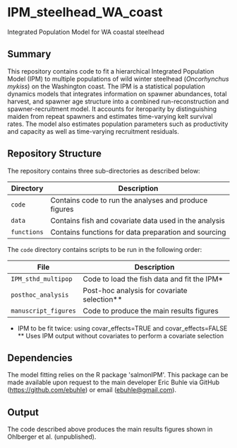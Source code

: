 # IPM_steelhead_WA_coast
Integrated Population Model for WA coastal steelhead

## Summary
This repository contains code to fit a hierarchical Integrated Population Model (IPM) to multiple populations of wild winter steelhead (_Oncorhynchus mykiss_) on the Washington coast. The IPM is a statistical population dynamics models that integrates information on spawner abundances, total harvest, and spawner age structure into a combined run-reconstruction and spawner-recruitment model. It accounts for iteroparity by distinguishing maiden from repeat spawners and estimates time-varying kelt survival rates. The model also estimates population parameters such as productivity and capacity as well as time-varying recruitment residuals.

## Repository Structure 
The repository contains three sub-directories as described below:

| Directory   | Description                                           |
| ----------- | ----------------------------------------------------- |
| `code`      | Contains code to run the analyses and produce figures |
| `data`      | Contains fish and covariate data used in the analysis |
| `functions` | Contains functions for data preparation and sourcing  |

The `code` directory contains scripts to be run in the following order:

| File                 | Description                                  |
| -------------------- | -------------------------------------------- |
| `IPM_sthd_multipop`  | Code to load the fish data and fit the IPM*  |
| `posthoc_analysis`   | Post-hoc analysis for covariate selection**  |
| `manuscript_figures` | Code to produce the main results figures     |

* IPM to be fit twice: using covar_effects=TRUE and covar_effects=FALSE
** Uses IPM output without covariates to perform a covariate selection

## Dependencies
The model fitting relies on the R package 'salmonIPM'. This package can be made available upon request to the main developer Eric Buhle via GitHub (https://github.com/ebuhle) or email (<ebuhle@gmail.com>).

## Output
The code described above produces the main results figures shown in Ohlberger et al. (unpublished).
